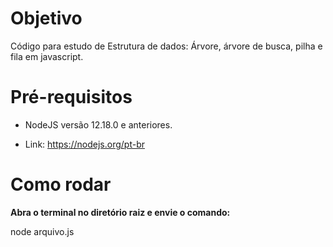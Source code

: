 # Objetivo

Código para estudo de Estrutura de dados: Árvore, árvore de busca, pilha e fila em javascript.

# Pré-requisitos

 - NodeJS versão 12.18.0 e anteriores.

- Link: https://nodejs.org/pt-br

# Como rodar

**Abra o terminal no diretório raiz e envie o comando:**

node arquivo.js



